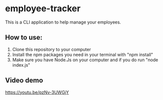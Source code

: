 # employee-tracker

This is a CLI application to help manage your employees.

## How to use:

1. Clone this repository to your computer
2. Install the npm packages you need in your terminal with "npm install"
3. Make sure you have Node.Js on your computer and if you do run "node index.js"

## Video demo

https://youtu.be/pzNv-3UWGjY
